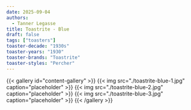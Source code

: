 ```yaml
---
date: 2025-09-04
authors:
  - Tanner Legasse
title: Toastrite - Blue
draft: false
tags: ["toasters"]
toaster-decade: "1930s"
toaster-years: "1930"
toaster-brands: "Toastrite"
toaster-styles: "Percher"
---
```

{{< gallery id="content-gallery" >}}
  {{< img src="./toastrite-blue-1.jpg" caption="placeholder" >}}
  {{< img src="./toastrite-blue-2.jpg" caption="placeholder" >}}
  {{< img src="./toastrite-blue-3.jpg" caption="placeholder" >}}
{{< /gallery >}}
